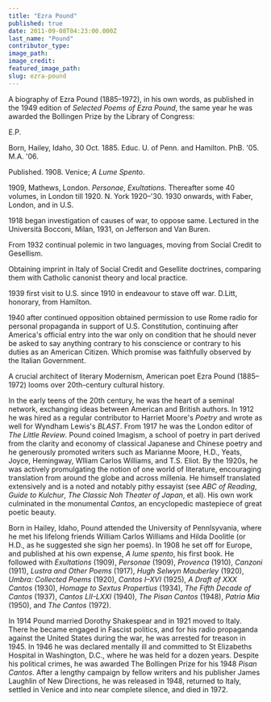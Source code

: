 ```yaml
---
title: "Ezra Pound"
published: true
date: 2011-09-08T04:23:00.000Z
last_name: "Pound"
contributor_type:
image_path:
image_credit:
featured_image_path:
slug: ezra-pound
---
```


A biography of Ezra Pound (1885–1972), in his own words, as published in the 1949 edition of _Selected Poems of Ezra Pound_, the same year he was awarded the Bollingen Prize by the Library of Congress:

E.P.

Born, Hailey, Idaho, 30 Oct. 1885.
Educ. U. of Penn. and Hamilton. PhB. '05. M.A. '06.

Published. 1908. Venice; _A Lume Spento_.

1909, Mathews, London. _Personae_, _Exultations_.
Thereafter some 40 volumes, in London till 1920.
N. York 1920–'30.
1930 onwards, with Faber, London, and in U.S.

1918 began investigation of causes of war, to oppose same. Lectured in the Università Bocconi, Milan, 1931, on Jefferson and Van Buren.

From 1932 continual polemic in two languages, moving from Social Credit to Gesellism.

Obtaining imprint in Italy of Social Credit and Gesellite doctrines, comparing them with Catholic canonist theory and local practice.

1939 first visit to U.S. since 1910 in endeavour to stave off war. D.Litt, honorary, from Hamilton.

1940 after continued opposition obtained permission to use Rome radio for personal propaganda in support of U.S. Constitution, continuing after America's official entry into the war only on condition that he should never be asked to say anything contrary to his conscience or contrary to his duties as an American Citizen. Which promise was faithfully observed by the Italian Government.

A crucial architect of literary Modernism, American poet Ezra Pound (1885–1972) looms over 20th-century cultural history.

In the early teens of the 20th century, he was the heart of a seminal network, exchanging ideas between American and British authors. In 1912 he was hired as a regular contributor to Harriet Moore's _Poetry_ and wrote as well for Wyndham Lewis's _BLAST_. From 1917 he was the London editor of _The Little Review_. Pound coined Imagism, a school of poetry in part derived from the clarity and economy of classical Japanese and Chinese poetry and he generously promoted writers such as Marianne Moore, H.D., Yeats, Joyce, Hemingway, Wlliam Carlos Williams, and T.S. Eliot. By the 1920s, he was actively promulgating the notion of one world of literature, encouraging translation from around the globe and across millenia. He himself translated extensively and is a noted and notably pithy essayist (see _ABC of Reading_, _Guide to Kulchur_, _The Classic_ _Noh Theater of Japan_, et al). His own work culminated in the monumental _Cantos_, an encyclopedic mastepiece of great poetic beauty.

Born in Hailey, Idaho, Pound attended the University of Pennlsyvania, where he met his lifelong friends William Carlos Williams and Hilda Doolitle (or H.D., as he suggested she sign her poems). In 1908 he set off for Europe, and published at his own expense, _A lume spento_, his first book. He followed with _Exultations_ (1909), _Personae_ (1909), _Provenca_ (1910), _Canzoni_ (1911), _Lustra and Other Poems_ (1917), _Hugh Selwyn Mauberley_ (1920), _Umbra: Collected Poems_ (1920), _Cantos I–XVI_ (1925), _A Draft of XXX Cantos_ (1930), _Homage to Sextus Propertius_ (1934), _The Fifth Decade of Cantos_ (1937), _Cantos LII-LXXI_ (1940), _The Pisan Cantos_ (1948), _Patria Mia_ (1950), and _The Cantos_ (1972).

In 1914 Pound married Dorothy Shakespear and in 1921 moved to Italy. There he became engaged in Fascist politics, and for his radio propaganda against the United States during the war, he was arrested for treason in 1945. In 1946 he was declared mentally ill and committed to St Elizabeths Hospital in Washington, D.C., where he was held for a dozen years. Despite his political crimes, he was awarded The Bollingen Prize for his 1948 _Pisan Cantos_. After a lengthy campaign by fellow writers and his publisher James Laughlin of New Directions, he was released in 1948, returned to Italy, settled in Venice and into near complete silence, and died in 1972.

